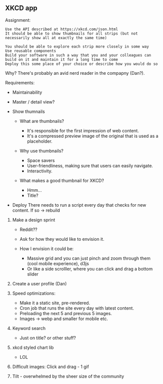 ## XKCD app

Assignment:

    Use the API described at https://xkcd.com/json.html
    It should be able to show thumbnails for all strips (but not necessarily show all at exactly the same time)

    You should be able to explore each strip more closely in some way
    Use reusable components
    Build your software in such a way that you and your colleagues can build on it and maintain it for a long time to come
    Deploy this some place of your choice or describe how you would do so

Why?
There's probably an avid nerd reader in the compapny (Dan?).

Requirements:

- Maintainability
- Master / detail view?
- Show thumnails


  - What are thumbnails?

    - It's responsible for the first impression of web content.
    - It's a compressed preview image of the original that is used as a placeholder.

  - Why use thumbnails?

    - Space savers
    - User-friendliness, making sure that users can easily navigate.
    - Interactivity.

  - What makes a good thumbnail for XKCD?
    - Hmm...
    - Title?

- Deploy
  There needs to run a script every day that checks for new content.
  If so -> rebuild

1. Make a design sprint

   - Reddit??
   - Ask for how they would like to envision it.

   - How I envision it could be:
     - Massive grid and you can just pinch and zoom through them (cool mobile experience), d3js
     - Or like a side scrolller, where you can click and drag a bottom slider

2. Create a user profile (Dan)
3. Speed optimizations:

   - Make it a static site, pre-rendered.
   - Cron job that runs the site every day with latest content.
   - Preloading the next 5 and previous 5 images.
   - Images -> webp and smaller for mobile etc.

4. Keyword search

   - Just on title? or other stuff?

5. xkcd styled chart lib
   - LOL
6. Difficult images: Click and drag - 1 gif
7. Tilt - overwhelmed by the sheer size of the community

